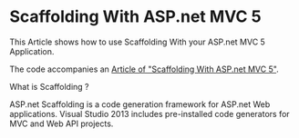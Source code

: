 Scaffolding With ASP.net MVC 5
=============================

This Article shows how to use Scaffolding With your ASP.net MVC 5 Application.

The code accompanies an [Article of "Scaffolding With ASP.net MVC 5"](http://sampathloku.blogspot.com/2014/02/dropzonejs-with-aspnet-mvc-5.html).

What is Scaffolding ?

ASP.net Scaffolding is a code generation framework for ASP.net Web applications.
Visual Studio 2013 includes pre-installed code generators for MVC and Web API projects.
